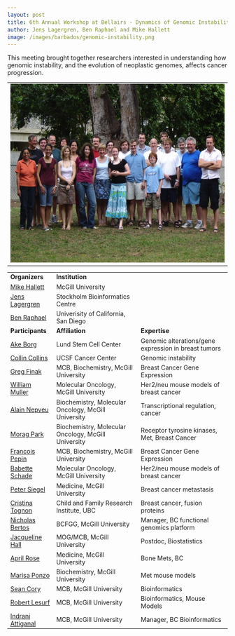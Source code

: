 ```yaml
---
layout: post
title: 6th Annual Workshop at Bellairs - Dynamics of Genomic Instability
author: Jens Lagergren, Ben Raphael and Mike Hallett
image: /images/barbados/genomic-instability.png
---
```


This meeting brought together researchers interested in understanding how genomic instability, and the evolution of neoplastic genomes, affects cancer progression.

<table width="90%"><tbody><tr><td>
<center><img src="/images/barbados/2007-group-picture.jpg" border="0" height="408" width="614"></center>
</td></tr></tbody></table>




<table class="t1" width="624" cellspacing="0" cellpadding="0">
<tbody>
<tr>
<td class="td1" valign="middle"><span class="p1"><strong>Organizers</strong></span></td>
<td class="td2" valign="middle"><span class="p1"><strong>Institution</strong></span></td>
</tr>
<tr><td><a href="http://www.mcb.mcgill.ca/~hallett/">Mike Hallett</a></td><td>McGill University</td></tr>
<tr><td><a href="http://www.nada.kth.se/~jensl">Jens Lagergren</a></td><td>Stockholm Bioinformatics Centre</td></tr>
<tr><td><a href="http://www-cse.ucsd.edu/~braphael/">Ben Raphael</a></td><td>Univerisity of California, San Diego</td></tr>
<tr><td><b>Participants</b></td><td><b>Affiliation</b></td><td><b>Expertise</b></td></tr>
<tr><td><a href="http://www.stemcellcenter.se/groups/Ake_Borg">Ake Borg</a></td><td>Lund Stem Cell Center</td><td>Genomic alterations/gene expression in breast tumors</td></tr>
<tr><td><a href="http://cancer.ucsf.edu/people/collins_colin.php">Collin Collins</a></td><td>UCSF Cancer Center</td><td>Genomic instability</td></tr>
<tr><td><a href="http://www.mcb.mcgill.ca/~finak">Greg Finak</a></td><td>MCB, Biochemistry, McGill University</td><td>Breast Cancer Gene Expression</td></tr>
<tr><td><a href="http://www.mcgill.ca/mog/research/muller/">William Muller</a></td><td>Molecular Oncology, McGill University</td><td>Her2/neu mouse models of breast cancer </td></tr>
<tr><td><a href="http://www.mcgill.ca/mog/research/nepveu/">Alain Nepveu</a></td><td>Biochemistry, Molecular Oncology, McGill University</td><td>Transcriptional regulation, cancer</td></tr>
<tr><td><a href="http://www.mcgill.ca/mog/research/park/">Morag Park</a></td><td>Biochemistry, Molecular Oncology, McGill University</td><td>Receptor tyrosine kinases, Met, Breast Cancer</td></tr>
<tr><td><a href="http://www.mcb.mcgill.ca/">Francois Pepin</a></td><td>MCB, Biochemistry, McGill University</td><td>Breast Cancer Gene Expression</td></tr>
<tr><td><a href="http://www.mcgill.ca/mog/research/muller/lab">Babette Schade</a></td><td>Molecular Oncology, McGill University</td><td>Her2/neu mouse models of breast cancer</td></tr>
<tr><td><a href="http://www.medicine.mcgill.ca/biochem/siegellab/index.htm">Peter Siegel</a></td><td>Medicine, McGill University</td><td>Breast cancer metastasis</td></tr>
<tr><td><a href="http://www.cfri.ca/our_research/researchers/search_researchers/researcher_detail.asp?ID=125">Cristina Tognon</a></td><td>Child and Family Research Institute, UBC</td><td>Breast cancer, fusion proteins </td></tr>
<tr><td><a href="http:">Nicholas Bertos</a></td><td>BCFGG, McGill University</td><td>Manager, BC functional genomics platform</td></tr>
<tr><td><a href="http:">Jacqueline Hall</a></td><td>MOG/MCB, McGill University</td><td>Postdoc, Biostatistics</td></tr>
<tr><td><a href="http">April Rose</a></td><td>Medicine, McGill University</td><td>Bone Mets, BC</td></tr>
<tr><td><a href="http">Marisa Ponzo</a></td><td>Biochemistry, McGill University</td><td>Met mouse models</td></tr>
<tr><td><a href="http:">Sean Cory</a></td><td>MCB, McGill University</td><td>Bioinformatics</td></tr>
<tr><td><a href="http:">Robert Lesurf</a></td><td>MCB, McGill University</td><td>Bioinformatics, Mouse Models</td></tr>
<tr><td><a href="http:">Indrani Attiganal</a></td><td>MCB, McGill University</td><td>Manager, BC Bioinformatics</td></tr>
</table>
 

